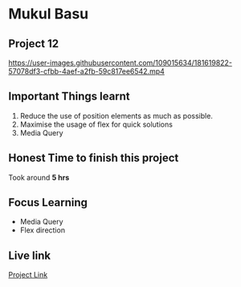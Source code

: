 # Mukul Basu

## Project 12
https://user-images.githubusercontent.com/109015634/181619822-57078df3-cfbb-4aef-a2fb-59c817ee6542.mp4

## Important Things learnt 
1. Reduce the use of position elements as much as possible.
2. Maximise the usage of flex for quick solutions
3. Media Query

## Honest Time to finish this project

Took around **5 hrs**

## Focus Learning
- Media Query
- Flex direction

## Live link

[Project Link](https://google.com "Netlify")


